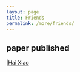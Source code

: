 ```yaml
---
layout: page
title: Friends
permalink: /more/friends/
---
```


## paper published
|[Hai Xiao](https://www.researchgate.net/profile/Hai_Xiao)

